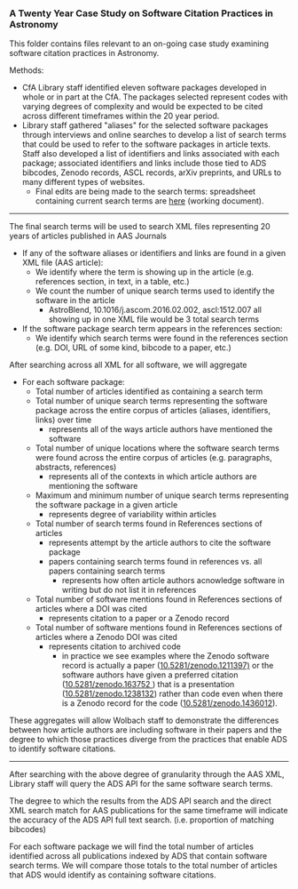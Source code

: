 ### A Twenty Year Case Study on Software Citation Practices in Astronomy 

This folder contains files relevant to an on-going case study examining software citation practices in Astronomy. 

Methods:
* CfA Library staff identified eleven software packages developed in whole or in part at the CfA. The packages selected represent codes with varying degrees of complexity and would be expected to be cited across different timeframes within the 20 year period.
* Library staff gathered "aliases" for the selected software packages through interviews and online searches to develop a list of search terms that could be used to refer to the software packages in article texts. Staff also developed a list of identifiers and links associated with each package; associated identifiers and links include those tied to ADS bibcodes, Zenodo records, ASCL records, arXiv preprints, and URLs to many different types of websites.
  * Final edits are being made to the search terms: spreadsheet containing current search terms are [here](https://docs.google.com/spreadsheets/d/1DrGeb3XiVzMesHPJ9bfW_d7nkR7JqxqRvpQNNQdTKKM/edit#gid=1696232166) (working document). 
-------
The final search terms will be used to search XML files representing 20 years of articles published in AAS Journals
  * If any of the software aliases or identifiers and links are found in a given XML file (AAS article):
     * We identify where the term is showing up in the article (e.g. references section, in text, in a table, etc.)
     * We count the number of unique search terms used to identify the software in the article
       * AstroBlend, 10.1016/j.ascom.2016.02.002, ascl:1512.007 all showing up in one XML file would be 3 total search terms
   * If the software package search term appears in the references section:
      * We identify which search terms were found in the references section (e.g. DOI, URL of some kind, bibcode to a paper, etc.)

After searching across all XML for all software, we will aggregate
  * For each software package:
    * Total number of articles identified as containing a search term
    * Total number of unique search terms representing the software package across the entire corpus of articles (aliases, identifiers, links) over time
      * represents all of the ways article authors have mentioned the software
    * Total number of unique locations where the software search terms were found across the entire corpus of articles (e.g. paragraphs, abstracts, references)
      * represents all of the contexts in which article authors are mentioning the software
    * Maximum and minimum number of unique search terms representing the software package in a given article 
      * represents degree of variability within articles
    * Total number of search terms found in References sections of articles
      * represents attempt by the article authors to cite the software package
      * papers containing search terms found in references vs. all papers containing search terms
        * represents how often article authors acnowledge software in writing but do not list it in references
    * Total number of software mentions found in References sections of articles where a DOI was cited
      * represents citation to a paper or a Zenodo record
    * Total number of software mentions found in References sections of articles where a Zenodo DOI was cited
      * represents citation to archived code
        * in practice we see examples where the Zenodo software record is actually a paper ([10.5281/zenodo.1211397)](https://doi.org/10.5281/zenodo.1211397) or the software authors have given a preferred citation ([10.5281/zenodo.163752
](https://doi.org/10.5281/zenodo.163752)) that is a presentation ([10.5281/zenodo.1238132](https://doi.org/10.5281/zenodo.1238132)) rather than code even when there is a Zenodo record for the code ([10.5281/zenodo.1436012](https://doi.org/10.5281/zenodo.1436012)).

These aggregates will allow Wolbach staff to demonstrate the differences between how article authors are including software in their papers and the degree to which those practices diverge from the practices that enable ADS to identify software citations.

----------

After searching with the above degree of granularity through the AAS XML, Library staff will query the ADS API for the same software search terms. 

The degree to which the results from the ADS API search and the direct XML search match for AAS publications for the same timeframe will indicate the accuracy of the ADS API full text search. (i.e. proportion of matching bibcodes)

For each software package we will find the total number of articles identified across all publications indexed by ADS that contain software search terms. We will compare those totals to the total number of articles that ADS would identify as containing software citations.

